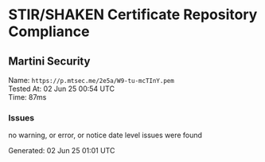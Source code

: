 # STIR/SHAKEN Certificate Repository Compliance

## Martini Security

Name: `https://p.mtsec.me/2e5a/W9-tu-mcTInY.pem`\
Tested At: 02 Jun 25 00:54 UTC\
Time: 87ms

### Issues

no warning, or error, or notice date level issues were found

Generated: 02 Jun 25 01:01 UTC